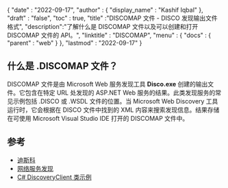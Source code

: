 {
  "date" : "2022-09-17",
  "author" : {
    "display_name" : "Kashif Iqbal"
},
  "draft" : "false",
  "toc" : true,
  "title" :"DISCOMAP 文件 - DISCO 发现输出文件格式",
  "description":"了解什么是 DISCOMAP 文件以及可以创建和打开 DISCOMAP 文件的 API。",
  "linktitle" : "DISCOMAP",
  "menu" : {
    "docs" : {
      "parent" : "web"
}
},
  "lastmod" : "2022-09-17"
}

## 什么是 .DISCOMAP 文件？

DISCOMAP 文件是由 Microsoft Web 服务发现工具 **Disco.exe** 创建的输出文件。它包含在特定 URL 处发现的 ASP.NET Web 服务的结果。此类发现服务的常见示例包括 .DISCO 或 .WSDL 文件的位置。当 Microsoft Web Discovery 工具运行时，它会根据在 DISCO 文件中找到的 XML 内容来搜索发现信息。结果存储在可使用 Microsoft Visual Studio IDE 打开的 DISCOMAP 文件中。

## 参考

* [迪斯科](https://appsource.microsoft.com/en-us/product/office/WA104381894)
* [网络服务发现](https://en.wikipedia.org/wiki/Web_Services_Discovery)
* [C# DiscoveryClient 类示例](https://learn.microsoft.com/en-us/dotnet/api/system.web.services.discovery.discoveryclientprotocol?view=netframework-4.8)

